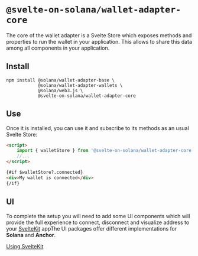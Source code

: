 # `@svelte-on-solana/wallet-adapter-core`

The core of the wallet adapter is a Svelte Store which exposes methods and properties to run the wallet in your application. This allows to share this data among all components in your application.

## Install

```shell
npm install @solana/wallet-adapter-base \
            @solana/wallet-adapter-wallets \
            @solana/web3.js \
            @svelte-on-solana/wallet-adapter-core
```

## Use

Once it is installed, you can use it and subscribe to its methods as an usual Svelte Store:

```html
<script>
    import { walletStore } from '@svelte-on-solana/wallet-adapter-core';
    //...
</script>

{#if $walletStore?.connected}
<div>My wallet is connected</div>
{/if}
```

## UI

To complete the setup you will need to add some UI components which will provide the full experience to connect, disconnect and visualize address to your [SvelteKit](https://kit.svelte.dev/) appThe UI packages offer different implementations for **Solana** and **Anchor**.

[Using SvelteKit](https://github.com/svelte-on-solana/wallet-adapter/blob/master/packages/ui/README.md#sveltekit)
